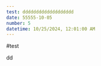 ```yaml
---
test: ddddddddddddddddddd
date: 55555-10-05
number: 5
datetime: 10/25/2024, 12:01:00 AM
---
```

#test


dd